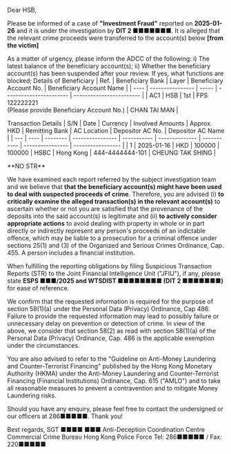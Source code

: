 Dear HSB,

Please be informed of a case of **"Investment Fraud"** reported on **2025-01-26** and it is under the investigation by **DIT 2 ■■■■■■■**. It is alleged that the relevant crime proceeds were transferred to the account(s) below **[from the victim]**

As a matter of urgency, please inform the ADCC of the following:
i) The latest balance of the beneficiary account(s);
ii) Whether the beneficiary account(s) has been suspended after your review. If yes, what functions are blocked;
Details of Beneficiary
| Ref. | Beneficiary Bank | Layer | Beneficiary Account No. | Beneficiary Account Name |
| ---- | ---------------- | ----- | ----------------------- | ------------------------ |
| AC1 | HSB | 1st | FPS 122222221 <br> (Please provide Beneficiary Account No.)  | CHAN TAI MAN |

Transaction Details
| S/N | Date | Currency | Involved Amounts | Approx. HKD | Remitting Bank | AC Location | Depositor AC No. | Depositor AC Name |
| --- | ---- | -------- | ---------------- | ----------- | -------------- | ----------- | ---------------- | ----------------- |
| 1 | 2025-01-16 | HKD | 100000 | 100000 | HSBC | Hong Kong | 444-4444444-101 | CHEUNG TAK SHING |

\*\*NO STR\*\*

We have examined each report referred by the subject investigation team and we believe that **that the beneficiary account(s) might have been used to deal with suspected proceeds of crime**. Therefore, you are advised (i) **to critically examine the alleged transaction(s) in the relevant account(s)** to ascertain whether or not you are satisfied that the provenance of the deposits into the said account(s) is legitimate and (ii) **to actively consider appropriate actions** to avoid dealing with property in whole or in part directly or indirectly represent any person's proceeds of an indictable offence, which may be liable to a prosecution for a criminal offence under sections 25(1) and (3) of the Organized and Serious Crimes Ordinance, Cap. 455. A person includes a financial institution.

When fulfilling the reporting obligations by filing Suspicious Transaction Reports (STR) to the Joint Financial Intelligence Unit ("JFIU"), if any, please state **ESPS ■■■/2025 and WTSDIST ■■■■■■■■ (DIT 2 ■■■■■■■)** for ease of reference.

We confirm that the requested information is required for the purpose of section 58(1)(a) under the Personal Data (Privacy) Ordinance, Cap 486. Failure to provide the requested information may lead to possibly failure or unnecessary delay on prevention or detection of crime. In view of the above, we consider that section 58(2) as read with section 58(1)(a) of the Personal Data (Privacy) Ordinance, Cap. 486 is the applicable exemption under the circumstances.

You are also advised to refer to the "Guideline on Anti-Money Laundering and Counter-Terrorist Financing" published by the Hong Kong Monetary Authority (HKMA) under the Anti-Money Laundering and Counter-Terrorist Financing (Financial Institutions) Ordinance, Cap. 615 ("AMLO") and to take all reasonable measures to prevent a contravention and to mitigate Money Laundering risks.

Should you have any enquiry, please feel free to contact the undersigned or our officers at 286■■■■■. Thank you! 

Best regards, 
SGT  ■■■■ ■■■
Anti-Deception Coordination Centre 
Commercial Crime Bureau 
Hong Kong Police Force
Tel: 286■■■■■ / Fax: 220■■■■■